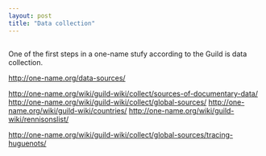 ```yaml
---
layout: post
title: "Data collection"
---
```

##

One of the first steps in a one-name stufy according to the Guild is data collection. 

http://one-name.org/data-sources/

http://one-name.org/wiki/guild-wiki/collect/sources-of-documentary-data/
http://one-name.org/wiki/guild-wiki/collect/global-sources/
http://one-name.org/wiki/guild-wiki/countries/
http://one-name.org/wiki/guild-wiki/rennisonslist/

http://one-name.org/wiki/guild-wiki/collect/global-sources/tracing-huguenots/

